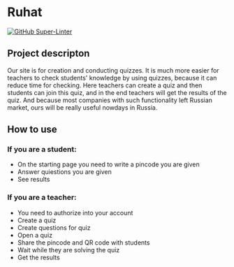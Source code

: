 # Ruhat

[![GitHub Super-Linter](https://github.com/InnoSWP/Kahoot-ruhat-Gr.3-/workflows/Lint%20Code%20Base/badge.svg)](https://github.com/marketplace/actions/super-linter)

## Project descripton
Our site is for creation and conducting quizzes. It is much more easier for teachers to check students' knowledge by using quizzes, because it can reduce 
time for checking. Here teachers can create a quiz and then students can join this quiz, and in the end teachers will get the results of the quiz. 
And because most companies with such functionality left Russian market, ours will be really useful nowdays in Russia.

## How to use
### If you are a student:
* On the starting page you need to write a pincode you are given
* Answer quiestions you are given
* See results

### If you are a teacher:
* You need to authorize into your account
* Create a quiz
* Create questions for quiz
* Open a quiz
* Share the pincode and QR code with students
* Wait while they are solving the quiz
* Get the results 
